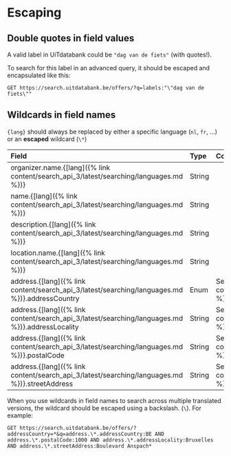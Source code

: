 ---
---

# Escaping

## Double quotes in field values

A valid label in UiTdatabank could be `"dag van de fiets"` \(with quotes!\).

To search for this label in an advanced query, it should be escaped and encapsulated like this:

```
GET https://search.uitdatabank.be/offers/?q=labels:"\"dag van de fiets\""
```

## Wildcards in field names

`{lang}` should always be replaced by either a specific language (`nl`, `fr`, ...) or an **escaped** wildcard (`\*`)

| Field | Type | Comments |
| :--- | :--- | :--- |
| organizer.name.{[lang]({% link content/search_api_3/latest/searching/languages.md %})} | String |  |
| name.{[lang]({% link content/search_api_3/latest/searching/languages.md %})} | String |  |
| description.{[lang]({% link content/search_api_3/latest/searching/languages.md %})} | String |  |
| location.name.{[lang]({% link content/search_api_3/latest/searching/languages.md %})} | String |  |
| address.{[lang]({% link content/search_api_3/latest/searching/languages.md %})}.addressCountry | Enum | See [Address]({% link content/search_api_3/latest/searching/address.md %}) |
| address.{[lang]({% link content/search_api_3/latest/searching/languages.md %})}.addressLocality | String | See [Address]({% link content/search_api_3/latest/searching/address.md %}) |
| address.{[lang]({% link content/search_api_3/latest/searching/languages.md %})}.postalCode | String | See [Address]({% link content/search_api_3/latest/searching/address.md %}) |
| address.{[lang]({% link content/search_api_3/latest/searching/languages.md %})}.streetAddress | String | See [Address]({% link content/search_api_3/latest/searching/address.md %}) |

When you use wildcards in field names to search across multiple translated versions, the wildcard should be escaped using a backslash. \(`\`\). For example:

```
GET https://search.uitdatabank.be/offers/?addressCountry=*&q=address.\*.addressCountry:BE AND address.\*.postalCode:1000 AND address.\*.addressLocality:Bruxelles AND address.\*.streetAddress:Boulevard Anspach*
```
